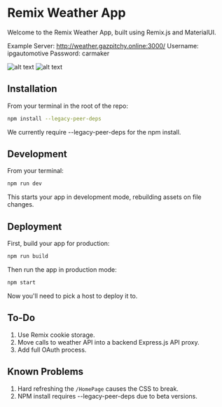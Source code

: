 # Remix Weather App

Welcome to the Remix Weather App, built using Remix.js and MaterialUI.

Example Server: http://weather.gazpitchy.online:3000/
Username: ipgautomotive
Password: carmaker

![alt text](https://i.imgur.com/JiAL1Al.png)
![alt text](https://i.imgur.com/2UIFeG3.png)

## Installation

From your terminal in the root of the repo:

```sh
npm install --legacy-peer-deps
```

We currently require --legacy-peer-deps for the npm install.

## Development

From your terminal:

```sh
npm run dev
```

This starts your app in development mode, rebuilding assets on file changes.

## Deployment

First, build your app for production:

```sh
npm run build
```

Then run the app in production mode:

```sh
npm start
```

Now you'll need to pick a host to deploy it to.

## To-Do

1. Use Remix cookie storage.
2. Move calls to weather API into a backend Express.js API proxy.
3. Add full OAuth process.

## Known Problems

1. Hard refreshing the `/HomePage` causes the CSS to break.
2. NPM install requires --legacy-peer-deps due to beta versions.
